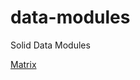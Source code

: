 # data-modules
Solid Data Modules

[Matrix](https://app.gitter.im/index.html#/room/#solid-data-modules:gitter.im)
